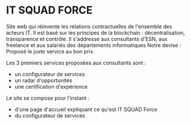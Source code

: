 # IT SQUAD FORCE
Site web qui réinvente les relations contractuelles de l'ensemble des acteurs IT. Il est basé sur les principes de la blockchain : décentralisation, transparence et contrôle.
Il s'addresse aux consultants d'ESN, aux freelance et aux salariés des départements informatiques
Notre devise : Proposé le juste service au bon prix.

Les 3 premiers services proposées aux consultants sont :
+ un configurateur de services
+ un radar d'opportunités
+ une certification d'expérience

Le site se compose pour l'instant :
+ d'une page d'accueil expliquant ce qu'est IT SQUAD Force
+ du configurateur de services
